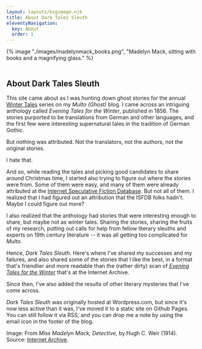 ```yaml
---
layout: layouts/bigimage.njk
title: About Dark Tales Sleuth
eleventyNavigation:
  key: About
  order: 1
---
```



<div class="top_container">
    {% image "./images/madelynmack_books.png", "Madelyn Mack, sitting with books and a magnifying glass." %}
</div>

<br>

<div class="message-box">
<h2>About Dark Tales Sleuth</h2>

This site came about as I was hunting down ghost stories for the annual [Winter Tales](https://multoghost.wordpress.com/winter-tales/) series on my *Multo (Ghost)* blog. I came across an intriguing anthology called *Evening Tales for the Winter*, published in 1856. The stories purported to be translations from German and other languages, and the first few were interesting supernatural tales in the tradition of German Gothic.

But nothing was attributed. Not the translators, not the authors, not the original stories.

I hate that.

And so, while reading the tales and picking good candidates to share around Christmas time, I started also trying to figure out where the stories were from. Some of them were easy, and many of them were already attributed at the [Internet Speculative Fiction Database](http://www.isfdb.org/cgi-bin/pl.cgi?494044). But not all of them. I realized that I had figured out an attribution that the ISFDB folks hadn't. Maybe I could figure out more?

I also realized that the anthology had stories that were interesting enough to share, but maybe not as winter tales. 
Sharing the stories, sharing the fruits of my research, putting out calls for help from fellow literary sleuths and experts on 19th century 
literature -- it was all getting too complicated for *Multo*.

Hence, *Dark Tales Sleuth*. Here's where I've shared my successes and my failures, and also shared some of the stories that I like the best, in a format that's friendlier and more readable than the (rather dirty) scan of [*Evening Tales for the Winter*](https://archive.org/details/eveningtalesfor00unkngoog) that's at the Internet Archive.

Since then, I've also added the results of other literary mysteries that I've come across. 

*Dark Tales Sleuth* was originally hosted at Wordpress.com, but since it's now less active than it was, I've moved it to a static site on Github Pages. You can still follow it via RSS, and you can drop me a note by using the email icon in the footer of the blog.

</div>

<p class="credit"l>Image: From <em>Miss Madelyn Mack, Detective</em>, by Hugh C. Weir (1914). 
Source: <a href="https://archive.org/details/missmadelynmack00massgoog/page/n10/mode/2up">Internet Archive</a>.
</p>



